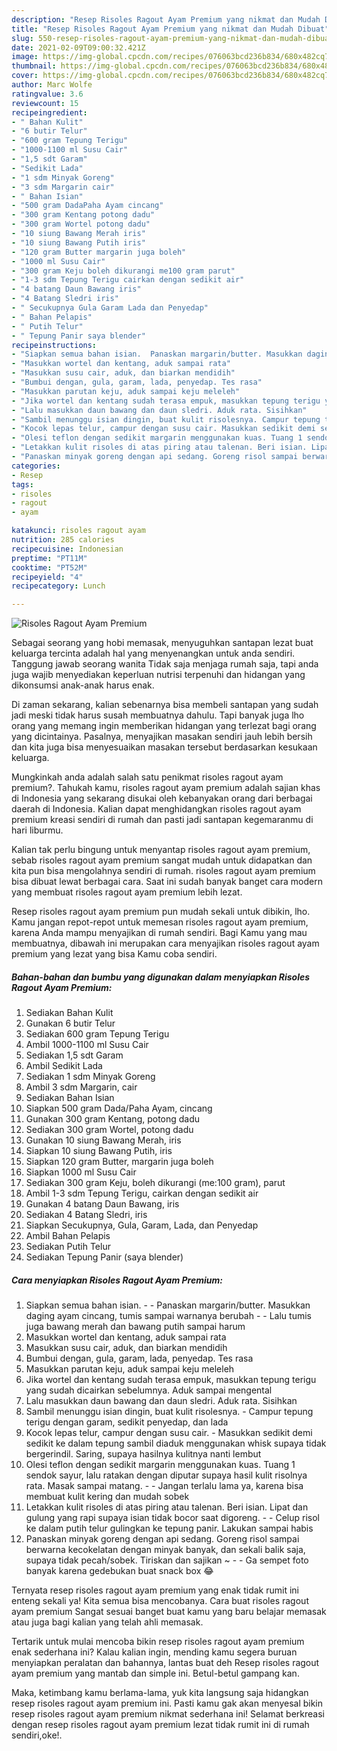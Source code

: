 ```yaml
---
description: "Resep Risoles Ragout Ayam Premium yang nikmat dan Mudah Dibuat"
title: "Resep Risoles Ragout Ayam Premium yang nikmat dan Mudah Dibuat"
slug: 550-resep-risoles-ragout-ayam-premium-yang-nikmat-dan-mudah-dibuat
date: 2021-02-09T09:00:32.421Z
image: https://img-global.cpcdn.com/recipes/076063bcd236b834/680x482cq70/risoles-ragout-ayam-premium-foto-resep-utama.jpg
thumbnail: https://img-global.cpcdn.com/recipes/076063bcd236b834/680x482cq70/risoles-ragout-ayam-premium-foto-resep-utama.jpg
cover: https://img-global.cpcdn.com/recipes/076063bcd236b834/680x482cq70/risoles-ragout-ayam-premium-foto-resep-utama.jpg
author: Marc Wolfe
ratingvalue: 3.6
reviewcount: 15
recipeingredient:
- " Bahan Kulit"
- "6 butir Telur"
- "600 gram Tepung Terigu"
- "1000-1100 ml Susu Cair"
- "1,5 sdt Garam"
- "Sedikit Lada"
- "1 sdm Minyak Goreng"
- "3 sdm Margarin cair"
- " Bahan Isian"
- "500 gram DadaPaha Ayam cincang"
- "300 gram Kentang potong dadu"
- "300 gram Wortel potong dadu"
- "10 siung Bawang Merah iris"
- "10 siung Bawang Putih iris"
- "120 gram Butter margarin juga boleh"
- "1000 ml Susu Cair"
- "300 gram Keju boleh dikurangi me100 gram parut"
- "1-3 sdm Tepung Terigu cairkan dengan sedikit air"
- "4 batang Daun Bawang iris"
- "4 Batang Sledri iris"
- " Secukupnya Gula Garam Lada dan Penyedap"
- " Bahan Pelapis"
- " Putih Telur"
- " Tepung Panir saya blender"
recipeinstructions:
- "Siapkan semua bahan isian.  Panaskan margarin/butter. Masukkan daging ayam cincang, tumis sampai warnanya berubah  Lalu tumis juga bawang merah dan bawang putih sampai harum"
- "Masukkan wortel dan kentang, aduk sampai rata"
- "Masukkan susu cair, aduk, dan biarkan mendidih"
- "Bumbui dengan, gula, garam, lada, penyedap. Tes rasa"
- "Masukkan parutan keju, aduk sampai keju meleleh"
- "Jika wortel dan kentang sudah terasa empuk, masukkan tepung terigu yang sudah dicairkan sebelumnya. Aduk sampai mengental"
- "Lalu masukkan daun bawang dan daun sledri. Aduk rata. Sisihkan"
- "Sambil menunggu isian dingin, buat kulit risolesnya. Campur tepung terigu dengan garam, sedikit penyedap, dan lada"
- "Kocok lepas telur, campur dengan susu cair. Masukkan sedikit demi sedikit ke dalam tepung sambil diaduk menggunakan whisk supaya tidak bergerindil. Saring, supaya hasilnya kulitnya nanti lembut"
- "Olesi teflon dengan sedikit margarin menggunakan kuas. Tuang 1 sendok sayur, lalu ratakan dengan diputar supaya hasil kulit risolnya rata. Masak sampai matang.  Jangan terlalu lama ya, karena bisa membuat kulit kering dan mudah sobek"
- "Letakkan kulit risoles di atas piring atau talenan. Beri isian. Lipat dan gulung yang rapi supaya isian tidak bocor saat digoreng.   Celup risol ke dalam putih telur gulingkan ke tepung panir. Lakukan sampai habis"
- "Panaskan minyak goreng dengan api sedang. Goreng risol sampai berwarna kecokelatan dengan minyak banyak, dan sekali balik saja, supaya tidak pecah/sobek. Tiriskan dan sajikan ~  Ga sempet foto banyak karena gedebukan buat snack box 😂"
categories:
- Resep
tags:
- risoles
- ragout
- ayam

katakunci: risoles ragout ayam 
nutrition: 285 calories
recipecuisine: Indonesian
preptime: "PT11M"
cooktime: "PT52M"
recipeyield: "4"
recipecategory: Lunch

---
```



![Risoles Ragout Ayam Premium](https://img-global.cpcdn.com/recipes/076063bcd236b834/680x482cq70/risoles-ragout-ayam-premium-foto-resep-utama.jpg)

Sebagai seorang yang hobi memasak, menyuguhkan santapan lezat buat keluarga tercinta adalah hal yang menyenangkan untuk anda sendiri. Tanggung jawab seorang  wanita Tidak saja menjaga rumah saja, tapi anda juga wajib menyediakan keperluan nutrisi terpenuhi dan hidangan yang dikonsumsi anak-anak harus enak.

Di zaman  sekarang, kalian sebenarnya bisa membeli santapan yang sudah jadi meski tidak harus susah membuatnya dahulu. Tapi banyak juga lho orang yang memang ingin memberikan hidangan yang terlezat bagi orang yang dicintainya. Pasalnya, menyajikan masakan sendiri jauh lebih bersih dan kita juga bisa menyesuaikan masakan tersebut berdasarkan kesukaan keluarga. 



Mungkinkah anda adalah salah satu penikmat risoles ragout ayam premium?. Tahukah kamu, risoles ragout ayam premium adalah sajian khas di Indonesia yang sekarang disukai oleh kebanyakan orang dari berbagai daerah di Indonesia. Kalian dapat menghidangkan risoles ragout ayam premium kreasi sendiri di rumah dan pasti jadi santapan kegemaranmu di hari liburmu.

Kalian tak perlu bingung untuk menyantap risoles ragout ayam premium, sebab risoles ragout ayam premium sangat mudah untuk didapatkan dan kita pun bisa mengolahnya sendiri di rumah. risoles ragout ayam premium bisa dibuat lewat berbagai cara. Saat ini sudah banyak banget cara modern yang membuat risoles ragout ayam premium lebih lezat.

Resep risoles ragout ayam premium pun mudah sekali untuk dibikin, lho. Kamu jangan repot-repot untuk memesan risoles ragout ayam premium, karena Anda mampu menyajikan di rumah sendiri. Bagi Kamu yang mau membuatnya, dibawah ini merupakan cara menyajikan risoles ragout ayam premium yang lezat yang bisa Kamu coba sendiri.

<!--inarticleads1-->

##### Bahan-bahan dan bumbu yang digunakan dalam menyiapkan Risoles Ragout Ayam Premium:

1. Sediakan  Bahan Kulit
1. Gunakan 6 butir Telur
1. Sediakan 600 gram Tepung Terigu
1. Ambil 1000-1100 ml Susu Cair
1. Sediakan 1,5 sdt Garam
1. Ambil Sedikit Lada
1. Sediakan 1 sdm Minyak Goreng
1. Ambil 3 sdm Margarin, cair
1. Sediakan  Bahan Isian
1. Siapkan 500 gram Dada/Paha Ayam, cincang
1. Gunakan 300 gram Kentang, potong dadu
1. Sediakan 300 gram Wortel, potong dadu
1. Gunakan 10 siung Bawang Merah, iris
1. Siapkan 10 siung Bawang Putih, iris
1. Siapkan 120 gram Butter, margarin juga boleh
1. Siapkan 1000 ml Susu Cair
1. Sediakan 300 gram Keju, boleh dikurangi (me:100 gram), parut
1. Ambil 1-3 sdm Tepung Terigu, cairkan dengan sedikit air
1. Gunakan 4 batang Daun Bawang, iris
1. Sediakan 4 Batang Sledri, iris
1. Siapkan  Secukupnya, Gula, Garam, Lada, dan Penyedap
1. Ambil  Bahan Pelapis
1. Sediakan  Putih Telur
1. Sediakan  Tepung Panir (saya blender)




<!--inarticleads2-->

##### Cara menyiapkan Risoles Ragout Ayam Premium:

1. Siapkan semua bahan isian. -  - Panaskan margarin/butter. Masukkan daging ayam cincang, tumis sampai warnanya berubah -  - Lalu tumis juga bawang merah dan bawang putih sampai harum
1. Masukkan wortel dan kentang, aduk sampai rata
1. Masukkan susu cair, aduk, dan biarkan mendidih
1. Bumbui dengan, gula, garam, lada, penyedap. Tes rasa
1. Masukkan parutan keju, aduk sampai keju meleleh
1. Jika wortel dan kentang sudah terasa empuk, masukkan tepung terigu yang sudah dicairkan sebelumnya. Aduk sampai mengental
1. Lalu masukkan daun bawang dan daun sledri. Aduk rata. Sisihkan
1. Sambil menunggu isian dingin, buat kulit risolesnya. - Campur tepung terigu dengan garam, sedikit penyedap, dan lada
1. Kocok lepas telur, campur dengan susu cair. - Masukkan sedikit demi sedikit ke dalam tepung sambil diaduk menggunakan whisk supaya tidak bergerindil. Saring, supaya hasilnya kulitnya nanti lembut
1. Olesi teflon dengan sedikit margarin menggunakan kuas. Tuang 1 sendok sayur, lalu ratakan dengan diputar supaya hasil kulit risolnya rata. Masak sampai matang. -  - Jangan terlalu lama ya, karena bisa membuat kulit kering dan mudah sobek
1. Letakkan kulit risoles di atas piring atau talenan. Beri isian. Lipat dan gulung yang rapi supaya isian tidak bocor saat digoreng.  -  - Celup risol ke dalam putih telur gulingkan ke tepung panir. Lakukan sampai habis
1. Panaskan minyak goreng dengan api sedang. Goreng risol sampai berwarna kecokelatan dengan minyak banyak, dan sekali balik saja, supaya tidak pecah/sobek. Tiriskan dan sajikan ~ -  - Ga sempet foto banyak karena gedebukan buat snack box 😂




Ternyata resep risoles ragout ayam premium yang enak tidak rumit ini enteng sekali ya! Kita semua bisa mencobanya. Cara buat risoles ragout ayam premium Sangat sesuai banget buat kamu yang baru belajar memasak atau juga bagi kalian yang telah ahli memasak.

Tertarik untuk mulai mencoba bikin resep risoles ragout ayam premium enak sederhana ini? Kalau kalian ingin, mending kamu segera buruan menyiapkan peralatan dan bahannya, lantas buat deh Resep risoles ragout ayam premium yang mantab dan simple ini. Betul-betul gampang kan. 

Maka, ketimbang kamu berlama-lama, yuk kita langsung saja hidangkan resep risoles ragout ayam premium ini. Pasti kamu gak akan menyesal bikin resep risoles ragout ayam premium nikmat sederhana ini! Selamat berkreasi dengan resep risoles ragout ayam premium lezat tidak rumit ini di rumah sendiri,oke!.

